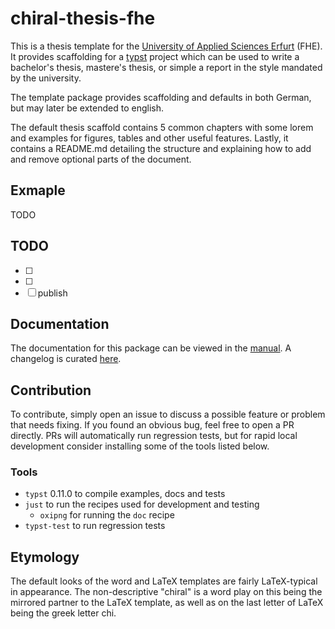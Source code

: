 # chiral-thesis-fhe
This is a thesis template for the [University of Applied Sciences Erfurt][fhe] (FHE). It provides
scaffolding for a [typst] project which can be used to write a bachelor's thesis, mastere's thesis,
or simple a report in the style mandated by the university.

The template package provides scaffolding and defaults in both German, but may later be extended
to english.

The default thesis scaffold contains 5 common chapters with some lorem and examples for figures,
tables and other useful features. Lastly, it contains a README.md detailing the structure and
explaining how to add and remove optional parts of the document.

## Exmaple
TODO

## TODO
- [ ]
- [ ]
- [ ] publish

## Documentation
The documentation for this package can be viewed in the [manual]. A changelog is curated
[here][changelog].

## Contribution
To contribute, simply open an issue to discuss a possible feature or problem that needs fixing. If
you found an obvious bug, feel free to open a PR directly. PRs will automatically run regression
tests, but for rapid local development consider installing some of the tools listed below.

### Tools
- `typst` 0.11.0 to compile examples, docs and tests
- `just` to run the recipes used for development and testing
  - `oxipng` for running the `doc` recipe
- `typst-test` to run regression tests

## Etymology
The default looks of the word and LaTeX templates are fairly LaTeX-typical in appearance. The 
non-descriptive "chiral" is a word play on this being the mirrored partner to the LaTeX template,
as well as on the last letter of LaTeX being the greek letter chi.

[fhe]: https://fh-erfurt.de/
[typst]: https://typst.app/home

[manual]: ./docs/manual.pdf
[changelog]: ./CHANGELOG.md
